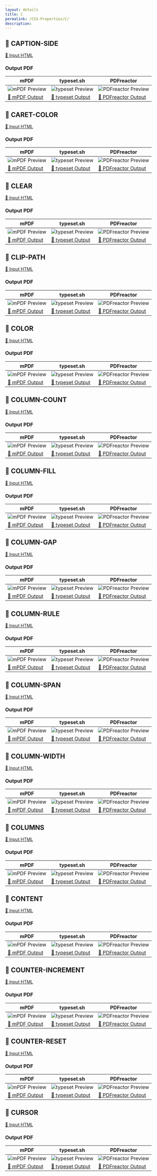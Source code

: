 ```yaml
---
layout: details
title: C
permalink: /CSS-Properties/C/
description: 
---
```




## 🔬 CAPTION-SIDE

[📄 Input HTML](https://raw.githubusercontent.com/azettl/compare.html2pdf.tools/master//html/CSS%20Properties/C/caption-side.html)

### Output PDF

| mPDF | typeset.sh | PDFreactor |
|---------|---------|---------|
| ![mPDF Preview](mpdf__html_CSS_Properties_C_caption-side.html.png) | ![typeset Preview](typeset__html_CSS_Properties_C_caption-side.html.png) | ![PDFreactor Preview](pdfreactor__html_CSS_Properties_C_caption-side.html.png) |
| [📕 mPDF Output](mpdf__html_CSS_Properties_C_caption-side.html.pdf) | [📕 typeset Output](typeset__html_CSS_Properties_C_caption-side.html.pdf) | [📕 PDFreactor Output](pdfreactor__html_CSS_Properties_C_caption-side.html.pdf) |

## 🔬 CARET-COLOR

[📄 Input HTML](https://raw.githubusercontent.com/azettl/compare.html2pdf.tools/master//html/CSS%20Properties/C/caret-color.html)

### Output PDF

| mPDF | typeset.sh | PDFreactor |
|---------|---------|---------|
| ![mPDF Preview](mpdf__html_CSS_Properties_C_caret-color.html.png) | ![typeset Preview](typeset__html_CSS_Properties_C_caret-color.html.png) | ![PDFreactor Preview](pdfreactor__html_CSS_Properties_C_caret-color.html.png) |
| [📕 mPDF Output](mpdf__html_CSS_Properties_C_caret-color.html.pdf) | [📕 typeset Output](typeset__html_CSS_Properties_C_caret-color.html.pdf) | [📕 PDFreactor Output](pdfreactor__html_CSS_Properties_C_caret-color.html.pdf) |

## 🔬 CLEAR

[📄 Input HTML](https://raw.githubusercontent.com/azettl/compare.html2pdf.tools/master//html/CSS%20Properties/C/clear.html)

### Output PDF

| mPDF | typeset.sh | PDFreactor |
|---------|---------|---------|
| ![mPDF Preview](mpdf__html_CSS_Properties_C_clear.html.png) | ![typeset Preview](typeset__html_CSS_Properties_C_clear.html.png) | ![PDFreactor Preview](pdfreactor__html_CSS_Properties_C_clear.html.png) |
| [📕 mPDF Output](mpdf__html_CSS_Properties_C_clear.html.pdf) | [📕 typeset Output](typeset__html_CSS_Properties_C_clear.html.pdf) | [📕 PDFreactor Output](pdfreactor__html_CSS_Properties_C_clear.html.pdf) |

## 🔬 CLIP-PATH

[📄 Input HTML](https://raw.githubusercontent.com/azettl/compare.html2pdf.tools/master//html/CSS%20Properties/C/clip-path.html)

### Output PDF

| mPDF | typeset.sh | PDFreactor |
|---------|---------|---------|
| ![mPDF Preview](mpdf__html_CSS_Properties_C_clip-path.html.png) | ![typeset Preview](typeset__html_CSS_Properties_C_clip-path.html.png) | ![PDFreactor Preview](pdfreactor__html_CSS_Properties_C_clip-path.html.png) |
| [📕 mPDF Output](mpdf__html_CSS_Properties_C_clip-path.html.pdf) | [📕 typeset Output](typeset__html_CSS_Properties_C_clip-path.html.pdf) | [📕 PDFreactor Output](pdfreactor__html_CSS_Properties_C_clip-path.html.pdf) |

## 🔬 COLOR

[📄 Input HTML](https://raw.githubusercontent.com/azettl/compare.html2pdf.tools/master//html/CSS%20Properties/C/color.html)

### Output PDF

| mPDF | typeset.sh | PDFreactor |
|---------|---------|---------|
| ![mPDF Preview](mpdf__html_CSS_Properties_C_color.html.png) | ![typeset Preview](typeset__html_CSS_Properties_C_color.html.png) | ![PDFreactor Preview](pdfreactor__html_CSS_Properties_C_color.html.png) |
| [📕 mPDF Output](mpdf__html_CSS_Properties_C_color.html.pdf) | [📕 typeset Output](typeset__html_CSS_Properties_C_color.html.pdf) | [📕 PDFreactor Output](pdfreactor__html_CSS_Properties_C_color.html.pdf) |

## 🔬 COLUMN-COUNT

[📄 Input HTML](https://raw.githubusercontent.com/azettl/compare.html2pdf.tools/master//html/CSS%20Properties/C/column-count.html)

### Output PDF

| mPDF | typeset.sh | PDFreactor |
|---------|---------|---------|
| ![mPDF Preview](mpdf__html_CSS_Properties_C_column-count.html.png) | ![typeset Preview](typeset__html_CSS_Properties_C_column-count.html.png) | ![PDFreactor Preview](pdfreactor__html_CSS_Properties_C_column-count.html.png) |
| [📕 mPDF Output](mpdf__html_CSS_Properties_C_column-count.html.pdf) | [📕 typeset Output](typeset__html_CSS_Properties_C_column-count.html.pdf) | [📕 PDFreactor Output](pdfreactor__html_CSS_Properties_C_column-count.html.pdf) |

## 🔬 COLUMN-FILL

[📄 Input HTML](https://raw.githubusercontent.com/azettl/compare.html2pdf.tools/master//html/CSS%20Properties/C/column-fill.html)

### Output PDF

| mPDF | typeset.sh | PDFreactor |
|---------|---------|---------|
| ![mPDF Preview](mpdf__html_CSS_Properties_C_column-fill.html.png) | ![typeset Preview](typeset__html_CSS_Properties_C_column-fill.html.png) | ![PDFreactor Preview](pdfreactor__html_CSS_Properties_C_column-fill.html.png) |
| [📕 mPDF Output](mpdf__html_CSS_Properties_C_column-fill.html.pdf) | [📕 typeset Output](typeset__html_CSS_Properties_C_column-fill.html.pdf) | [📕 PDFreactor Output](pdfreactor__html_CSS_Properties_C_column-fill.html.pdf) |

## 🔬 COLUMN-GAP

[📄 Input HTML](https://raw.githubusercontent.com/azettl/compare.html2pdf.tools/master//html/CSS%20Properties/C/column-gap.html)

### Output PDF

| mPDF | typeset.sh | PDFreactor |
|---------|---------|---------|
| ![mPDF Preview](mpdf__html_CSS_Properties_C_column-gap.html.png) | ![typeset Preview](typeset__html_CSS_Properties_C_column-gap.html.png) | ![PDFreactor Preview](pdfreactor__html_CSS_Properties_C_column-gap.html.png) |
| [📕 mPDF Output](mpdf__html_CSS_Properties_C_column-gap.html.pdf) | [📕 typeset Output](typeset__html_CSS_Properties_C_column-gap.html.pdf) | [📕 PDFreactor Output](pdfreactor__html_CSS_Properties_C_column-gap.html.pdf) |

## 🔬 COLUMN-RULE

[📄 Input HTML](https://raw.githubusercontent.com/azettl/compare.html2pdf.tools/master//html/CSS%20Properties/C/column-rule.html)

### Output PDF

| mPDF | typeset.sh | PDFreactor |
|---------|---------|---------|
| ![mPDF Preview](mpdf__html_CSS_Properties_C_column-rule.html.png) | ![typeset Preview](typeset__html_CSS_Properties_C_column-rule.html.png) | ![PDFreactor Preview](pdfreactor__html_CSS_Properties_C_column-rule.html.png) |
| [📕 mPDF Output](mpdf__html_CSS_Properties_C_column-rule.html.pdf) | [📕 typeset Output](typeset__html_CSS_Properties_C_column-rule.html.pdf) | [📕 PDFreactor Output](pdfreactor__html_CSS_Properties_C_column-rule.html.pdf) |

## 🔬 COLUMN-SPAN

[📄 Input HTML](https://raw.githubusercontent.com/azettl/compare.html2pdf.tools/master//html/CSS%20Properties/C/column-span.html)

### Output PDF

| mPDF | typeset.sh | PDFreactor |
|---------|---------|---------|
| ![mPDF Preview](mpdf__html_CSS_Properties_C_column-span.html.png) | ![typeset Preview](typeset__html_CSS_Properties_C_column-span.html.png) | ![PDFreactor Preview](pdfreactor__html_CSS_Properties_C_column-span.html.png) |
| [📕 mPDF Output](mpdf__html_CSS_Properties_C_column-span.html.pdf) | [📕 typeset Output](typeset__html_CSS_Properties_C_column-span.html.pdf) | [📕 PDFreactor Output](pdfreactor__html_CSS_Properties_C_column-span.html.pdf) |

## 🔬 COLUMN-WIDTH

[📄 Input HTML](https://raw.githubusercontent.com/azettl/compare.html2pdf.tools/master//html/CSS%20Properties/C/column-width.html)

### Output PDF

| mPDF | typeset.sh | PDFreactor |
|---------|---------|---------|
| ![mPDF Preview](mpdf__html_CSS_Properties_C_column-width.html.png) | ![typeset Preview](typeset__html_CSS_Properties_C_column-width.html.png) | ![PDFreactor Preview](pdfreactor__html_CSS_Properties_C_column-width.html.png) |
| [📕 mPDF Output](mpdf__html_CSS_Properties_C_column-width.html.pdf) | [📕 typeset Output](typeset__html_CSS_Properties_C_column-width.html.pdf) | [📕 PDFreactor Output](pdfreactor__html_CSS_Properties_C_column-width.html.pdf) |

## 🔬 COLUMNS

[📄 Input HTML](https://raw.githubusercontent.com/azettl/compare.html2pdf.tools/master//html/CSS%20Properties/C/columns.html)

### Output PDF

| mPDF | typeset.sh | PDFreactor |
|---------|---------|---------|
| ![mPDF Preview](mpdf__html_CSS_Properties_C_columns.html.png) | ![typeset Preview](typeset__html_CSS_Properties_C_columns.html.png) | ![PDFreactor Preview](pdfreactor__html_CSS_Properties_C_columns.html.png) |
| [📕 mPDF Output](mpdf__html_CSS_Properties_C_columns.html.pdf) | [📕 typeset Output](typeset__html_CSS_Properties_C_columns.html.pdf) | [📕 PDFreactor Output](pdfreactor__html_CSS_Properties_C_columns.html.pdf) |

## 🔬 CONTENT

[📄 Input HTML](https://raw.githubusercontent.com/azettl/compare.html2pdf.tools/master//html/CSS%20Properties/C/content.html)

### Output PDF

| mPDF | typeset.sh | PDFreactor |
|---------|---------|---------|
| ![mPDF Preview](mpdf__html_CSS_Properties_C_content.html.png) | ![typeset Preview](typeset__html_CSS_Properties_C_content.html.png) | ![PDFreactor Preview](pdfreactor__html_CSS_Properties_C_content.html.png) |
| [📕 mPDF Output](mpdf__html_CSS_Properties_C_content.html.pdf) | [📕 typeset Output](typeset__html_CSS_Properties_C_content.html.pdf) | [📕 PDFreactor Output](pdfreactor__html_CSS_Properties_C_content.html.pdf) |

## 🔬 COUNTER-INCREMENT

[📄 Input HTML](https://raw.githubusercontent.com/azettl/compare.html2pdf.tools/master//html/CSS%20Properties/C/counter-increment.html)

### Output PDF

| mPDF | typeset.sh | PDFreactor |
|---------|---------|---------|
| ![mPDF Preview](mpdf__html_CSS_Properties_C_counter-increment.html.png) | ![typeset Preview](typeset__html_CSS_Properties_C_counter-increment.html.png) | ![PDFreactor Preview](pdfreactor__html_CSS_Properties_C_counter-increment.html.png) |
| [📕 mPDF Output](mpdf__html_CSS_Properties_C_counter-increment.html.pdf) | [📕 typeset Output](typeset__html_CSS_Properties_C_counter-increment.html.pdf) | [📕 PDFreactor Output](pdfreactor__html_CSS_Properties_C_counter-increment.html.pdf) |

## 🔬 COUNTER-RESET

[📄 Input HTML](https://raw.githubusercontent.com/azettl/compare.html2pdf.tools/master//html/CSS%20Properties/C/counter-reset.html)

### Output PDF

| mPDF | typeset.sh | PDFreactor |
|---------|---------|---------|
| ![mPDF Preview](mpdf__html_CSS_Properties_C_counter-reset.html.png) | ![typeset Preview](typeset__html_CSS_Properties_C_counter-reset.html.png) | ![PDFreactor Preview](pdfreactor__html_CSS_Properties_C_counter-reset.html.png) |
| [📕 mPDF Output](mpdf__html_CSS_Properties_C_counter-reset.html.pdf) | [📕 typeset Output](typeset__html_CSS_Properties_C_counter-reset.html.pdf) | [📕 PDFreactor Output](pdfreactor__html_CSS_Properties_C_counter-reset.html.pdf) |

## 🔬 CURSOR

[📄 Input HTML](https://raw.githubusercontent.com/azettl/compare.html2pdf.tools/master//html/CSS%20Properties/C/cursor.html)

### Output PDF

| mPDF | typeset.sh | PDFreactor |
|---------|---------|---------|
| ![mPDF Preview](mpdf__html_CSS_Properties_C_cursor.html.png) | ![typeset Preview](typeset__html_CSS_Properties_C_cursor.html.png) | ![PDFreactor Preview](pdfreactor__html_CSS_Properties_C_cursor.html.png) |
| [📕 mPDF Output](mpdf__html_CSS_Properties_C_cursor.html.pdf) | [📕 typeset Output](typeset__html_CSS_Properties_C_cursor.html.pdf) | [📕 PDFreactor Output](pdfreactor__html_CSS_Properties_C_cursor.html.pdf) |


